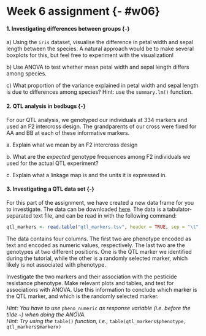 # Week 6 assignment {- #w06}

#### 1. Investigating differences between groups {-}

a) Using the `iris` dataset, visualise the difference in petal width and sepal length between the species. A natural approach would be to make several boxplots for this, but feel free to experiment with the visualization!

b) Use ANOVA to test whether mean petal width and sepal length differs among species.

c) What proportion of the variance explained in petal width and sepal length is due to differences among species? Hint: use the `summary.lm()` function.

#### 2. QTL analysis in bedbugs {-}

For our QTL analysis, we genotyped our individuals at 334 markers and used an F2 intercross design. The grandparents of our cross were fixed for AA and BB at each of these informative markers.

a. Explain what we mean by an F2 intercross design

b. What are the *expected* genotype frequences among F2 individuals we used for the actual QTL experiment?

c. Explain what a linkage map is and the units it is expressed in.

#### 3. Investigating a QTL data set {-}

For this part of the assignment, we have created a new data frame for you to investigate. The data can be downloaded [here](https://BIOS1140.github.io/data/qtl_markers.tsv). The data is a tabulator-separated text file, and can be read in with the following command:


```r
qtl_markers <- read.table("qtl_markers.tsv", header = TRUE, sep = "\t", stringsAsFactors = TRUE)
```

The data contains four columns. The first two are phenotype encoded as text and encoded as numeric values, respectively. The last two are the genotypes at two different positions. One is the QTL marker we identified during the tutorial, while the other is a randomly selected marker, which likely is not associated with phenotype.

Investigate the two markers and their association with the pesticide resistance phenotype. Make relevant plots and tables, and test for associations with ANOVA. Use this information to conclude which marker is the QTL marker, and which is the randomly selected marker.

*Hint: You have to use* `pheno_numeric` *as response variable (i.e. before the tilde `~`) when doing the ANOVA.*  
*Hint: Try using the* `table()` *function, i.e.,* `table(qtl_markers$phenotype, qtl_markers$markerx)`
